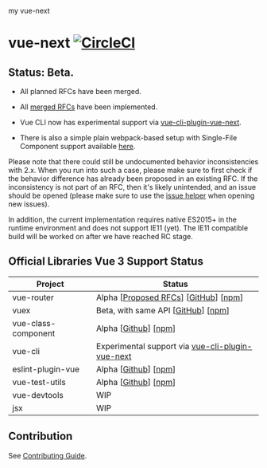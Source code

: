my vue-next
# vue-next [![CircleCI](https://circleci.com/gh/vuejs/vue-next.svg?style=svg&circle-token=fb883a2d0a73df46e80b2e79fd430959d8f2b488)](https://circleci.com/gh/vuejs/vue-next)

## Status: Beta.

- All planned RFCs have been merged.

- All [merged RFCs](https://github.com/vuejs/rfcs/pulls?q=is%3Apr+is%3Amerged+label%3A3.x) have been implemented.

- Vue CLI now has experimental support via [vue-cli-plugin-vue-next](https://github.com/vuejs/vue-cli-plugin-vue-next).

- There is also a simple plain webpack-based setup with Single-File Component support available [here](https://github.com/vuejs/vue-next-webpack-preview).

Please note that there could still be undocumented behavior inconsistencies with 2.x. When you run into such a case, please make sure to first check if the behavior difference has already been proposed in an existing RFC. If the inconsistency is not part of an RFC, then it's likely unintended, and an issue should be opened (please make sure to use the [issue helper](https://new-issue.vuejs.org/?repo=vuejs/vue-next) when opening new issues).

In addition, the current implementation requires native ES2015+ in the runtime environment and does not support IE11 (yet). The IE11 compatible build will be worked on after we have reached RC stage.

## Official Libraries Vue 3 Support Status

| Project | Status |
|---------|--------|
| vue-router          | Alpha [[Proposed RFCs][router-rfcs]] [[GitHub][router-code]] [[npm][router-npm]] |
| vuex                | Beta, with same API [[GitHub][vuex-code]] [[npm][vuex-npm]] |
| vue-class-component | Alpha [[Github][vcc-code]] [[npm][vcc-npm]] |
| vue-cli             | Experimental support via [vue-cli-plugin-vue-next][cli] |
| eslint-plugin-vue   | Alpha [[Github][epv-code]] [[npm][epv-npm]] |
| vue-test-utils      | Alpha [[Github][vtu-code]] [[npm][vtu-npm]] |
| vue-devtools        | WIP |
| jsx                 | WIP |

[router-code]: https://github.com/vuejs/vue-router-next
[router-rfcs]: https://github.com/vuejs/rfcs/pulls?q=is%3Apr+is%3Aopen+label%3Arouter
[router-npm]: https://unpkg.com/vue-router@next/
[vuex-code]: https://github.com/vuejs/vuex/tree/4.0
[vuex-npm]: https://unpkg.com/vuex@next/
[cli]: https://github.com/vuejs/vue-cli-plugin-vue-next
[vue-loader-code]: https://github.com/vuejs/vue-loader/tree/next
[vue-loader-npm]: https://unpkg.com/vue-loader@next/
[vcc-code]: https://github.com/vuejs/vue-class-component/tree/next
[vcc-npm]: https://unpkg.com/vue-class-component@next/
[vtu-code]: https://github.com/vuejs/vue-test-utils-next
[vtu-npm]: https://www.npmjs.com/package/@vue/test-utils
[epv-code]: https://github.com/vuejs/eslint-plugin-vue
[epv-npm]: https://unpkg.com/browse/eslint-plugin-vue@7.0.0-alpha.0/
[vue-devtools]:  https://github.com/vuejs/vue-devtools

## Contribution

See [Contributing Guide](https://github.com/vuejs/vue-next/blob/master/.github/contributing.md).
